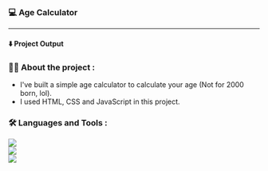 ### :computer: Age Calculator

---

#### :arrow_down: Project Output

### :man_technologist: About the project :

- I've built a simple age calculator to calculate your age (Not for 2000 born, lol).
- I used HTML, CSS and JavaScript in this project.

### :hammer_and_wrench: Languages and Tools :

<div>
<img src="https://img.shields.io/badge/HTML5-E34F26?style=for-the-badge&logo=html5&logoColor=white"><br>
<img src="https://img.shields.io/badge/CSS3-1572B6?style=for-the-badge&logo=css3&logoColor=white"><br>
<img src="https://img.shields.io/badge/JavaScript-323330?style=for-the-badge&logo=javascript&logoColor=F7DF1E">
</div>
